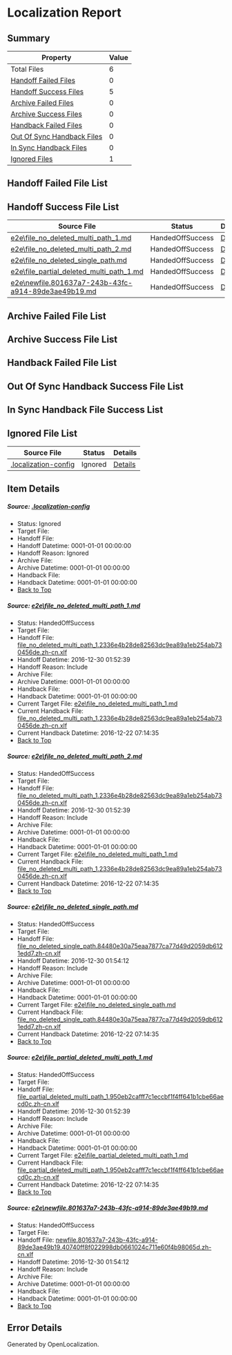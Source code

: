 # <a name='report-top'></a> Localization Report

## Summary
 Property | Value 
 -------- | ----- 
 Total Files | 6
[ Handoff Failed Files ](#handoff-failed-list)| 0
[ Handoff Success Files ](#handoff-success-list)| 5
[ Archive Failed Files ](#archive-failed-list)| 0
[ Archive Success Files ](#archive-success-list)| 0
[ Handback Failed Files ](#handback-failed-list)| 0
[ Out Of Sync Handback Files ](#outofsync-handback-success-list)| 0
[ In Sync Handback Files ](#insync-handback-success-list)| 0
[ Ignored Files ](#ignored-list)| 1

## <a name='handoff-failed-list'></a> Handoff Failed File List

## <a name='handoff-success-list'></a> Handoff Success File List
 Source File | Status | Details 
 ----------- | ------ | ------- 
 [e2e\file_no_deleted_multi_path_1.md](https://github.com/OpenLocalizationTestOrg/ol-test0/blob/c28ea69d71cd3ab61c767934e26799e935c7b75b/e2e/file_no_deleted_multi_path_1.md) | HandedOffSuccess | [Details](#9c463393a8dfeab4fbdb019e77887233cd9bed761)
 [e2e\file_no_deleted_multi_path_2.md](https://github.com/OpenLocalizationTestOrg/ol-test0/blob/5402eb9df8dc71b55284daf22fb411fd001324f6/e2e/file_no_deleted_multi_path_2.md) | HandedOffSuccess | [Details](#9c463393a8dfeab4fbdb019e77887233cd9bed762)
 [e2e\file_no_deleted_single_path.md](https://github.com/OpenLocalizationTestOrg/ol-test0/blob/5402eb9df8dc71b55284daf22fb411fd001324f6/e2e/file_no_deleted_single_path.md) | HandedOffSuccess | [Details](#726537386cb94b63f01ca190f28c3a96c7f893fd3)
 [e2e\file_partial_deleted_multi_path_1.md](https://github.com/OpenLocalizationTestOrg/ol-test0/blob/c28ea69d71cd3ab61c767934e26799e935c7b75b/e2e/file_partial_deleted_multi_path_1.md) | HandedOffSuccess | [Details](#4214210f193b0818d941708bbd658611207068c34)
 [e2e\newfile.801637a7-243b-43fc-a914-89de3ae49b19.md](https://github.com/OpenLocalizationTestOrg/ol-test0/blob/5402eb9df8dc71b55284daf22fb411fd001324f6/e2e/newfile.801637a7-243b-43fc-a914-89de3ae49b19.md) | HandedOffSuccess | [Details](#f98a86d61dec128846f2cf55df8720ff5f53d6165)

## <a name='archive-failed-list'></a> Archive Failed File List

## <a name='archive-success-list'></a> Archive Success File List

## <a name='handback-failed-list'></a> Handback Failed File List

## <a name='outofsync-handback-success-list'></a> Out Of Sync Handback Success File List

## <a name='insync-handback-success-list'></a> In Sync Handback File Success List

## <a name='ignored-list'></a> Ignored File List
 Source File | Status | Details 
 ----------- | ------ | ------- 
 [.localization-config](https://github.com/OpenLocalizationTestOrg/ol-test0/blob/5402eb9df8dc71b55284daf22fb411fd001324f6/.localization-config) | Ignored | [Details](#c268a05ecaa7ec85942ed632c29928ee5bd6da8d0)

## Item Details
##### <a name='c268a05ecaa7ec85942ed632c29928ee5bd6da8d0'></a> Source: [.localization-config](https://github.com/OpenLocalizationTestOrg/ol-test0/blob/5402eb9df8dc71b55284daf22fb411fd001324f6/.localization-config)
* Status: Ignored
* Target File: 
* Handoff File: 
* Handoff Datetime: 0001-01-01 00:00:00
* Handoff Reason: Ignored
* Archive File: 
* Archive Datetime: 0001-01-01 00:00:00
* Handback File: 
* Handback Datetime: 0001-01-01 00:00:00
* [Back to Top](#report-top)

##### <a name='9c463393a8dfeab4fbdb019e77887233cd9bed761'></a> Source: [e2e\file_no_deleted_multi_path_1.md](https://github.com/OpenLocalizationTestOrg/ol-test0/blob/c28ea69d71cd3ab61c767934e26799e935c7b75b/e2e/file_no_deleted_multi_path_1.md)
* Status: HandedOffSuccess
* Target File: 
* Handoff File: [file_no_deleted_multi_path_1.2336e4b28de82563dc9ea89a1eb254ab730456de.zh-cn.xlf](https://github.com/OpenLocalizationTestOrg/ol-test0-handoff/blob/b4aa2f40a2ef849945a0b616c425fba201b7f69a/ol-handoff/OpenLocalizationTestOrg/ol-test0-zhcn/shujia/mt/file_no_deleted_multi_path_1.2336e4b28de82563dc9ea89a1eb254ab730456de.zh-cn.xlf)
* Handoff Datetime: 2016-12-30 01:52:39
* Handoff Reason: Include
* Archive File: 
* Archive Datetime: 0001-01-01 00:00:00
* Handback File: 
* Handback Datetime: 0001-01-01 00:00:00
* Current Target File: [e2e\file_no_deleted_multi_path_1.md](https://github.com/OpenLocalizationTestOrg/ol-test0-zhcn/blob/447945746e9aca8f65c2b3ab31097a45d618ace1/e2e/file_no_deleted_multi_path_1.md)
* Current Handback File: [file_no_deleted_multi_path_1.2336e4b28de82563dc9ea89a1eb254ab730456de.zh-cn.xlf](https://github.com/OpenLocalizationTestOrg/ol-test0-handback/blob/dc1bc88258e2cc84ede15cc3a4ee86e8bed6c728/ol-handback/OpenLocalizationTestOrg/ol-test0-zhcn/shujia/mt/file_no_deleted_multi_path_1.2336e4b28de82563dc9ea89a1eb254ab730456de.zh-cn.xlf)
* Current Handback Datetime: 2016-12-22 07:14:35
* [Back to Top](#report-top)

##### <a name='9c463393a8dfeab4fbdb019e77887233cd9bed762'></a> Source: [e2e\file_no_deleted_multi_path_2.md](https://github.com/OpenLocalizationTestOrg/ol-test0/blob/5402eb9df8dc71b55284daf22fb411fd001324f6/e2e/file_no_deleted_multi_path_2.md)
* Status: HandedOffSuccess
* Target File: 
* Handoff File: [file_no_deleted_multi_path_1.2336e4b28de82563dc9ea89a1eb254ab730456de.zh-cn.xlf](https://github.com/OpenLocalizationTestOrg/ol-test0-handoff/blob/b4aa2f40a2ef849945a0b616c425fba201b7f69a/ol-handoff/OpenLocalizationTestOrg/ol-test0-zhcn/shujia/mt/file_no_deleted_multi_path_1.2336e4b28de82563dc9ea89a1eb254ab730456de.zh-cn.xlf)
* Handoff Datetime: 2016-12-30 01:52:39
* Handoff Reason: Include
* Archive File: 
* Archive Datetime: 0001-01-01 00:00:00
* Handback File: 
* Handback Datetime: 0001-01-01 00:00:00
* Current Target File: [e2e\file_no_deleted_multi_path_1.md](https://github.com/OpenLocalizationTestOrg/ol-test0-zhcn/blob/447945746e9aca8f65c2b3ab31097a45d618ace1/e2e/file_no_deleted_multi_path_1.md)
* Current Handback File: [file_no_deleted_multi_path_1.2336e4b28de82563dc9ea89a1eb254ab730456de.zh-cn.xlf](https://github.com/OpenLocalizationTestOrg/ol-test0-handback/blob/dc1bc88258e2cc84ede15cc3a4ee86e8bed6c728/ol-handback/OpenLocalizationTestOrg/ol-test0-zhcn/shujia/mt/file_no_deleted_multi_path_1.2336e4b28de82563dc9ea89a1eb254ab730456de.zh-cn.xlf)
* Current Handback Datetime: 2016-12-22 07:14:35
* [Back to Top](#report-top)

##### <a name='726537386cb94b63f01ca190f28c3a96c7f893fd3'></a> Source: [e2e\file_no_deleted_single_path.md](https://github.com/OpenLocalizationTestOrg/ol-test0/blob/5402eb9df8dc71b55284daf22fb411fd001324f6/e2e/file_no_deleted_single_path.md)
* Status: HandedOffSuccess
* Target File: 
* Handoff File: [file_no_deleted_single_path.84480e30a75eaa7877ca77d49d2059db6121edd7.zh-cn.xlf](https://github.com/OpenLocalizationTestOrg/ol-test0-handoff/blob/3feff1a1514d013c07d0a05c05ab65895440de35/ol-handoff/OpenLocalizationTestOrg/ol-test0-zhcn/shujia/mt/file_no_deleted_single_path.84480e30a75eaa7877ca77d49d2059db6121edd7.zh-cn.xlf)
* Handoff Datetime: 2016-12-30 01:54:12
* Handoff Reason: Include
* Archive File: 
* Archive Datetime: 0001-01-01 00:00:00
* Handback File: 
* Handback Datetime: 0001-01-01 00:00:00
* Current Target File: [e2e\file_no_deleted_single_path.md](https://github.com/OpenLocalizationTestOrg/ol-test0-zhcn/blob/447945746e9aca8f65c2b3ab31097a45d618ace1/e2e/file_no_deleted_single_path.md)
* Current Handback File: [file_no_deleted_single_path.84480e30a75eaa7877ca77d49d2059db6121edd7.zh-cn.xlf](https://github.com/OpenLocalizationTestOrg/ol-test0-handback/blob/dc1bc88258e2cc84ede15cc3a4ee86e8bed6c728/ol-handback/OpenLocalizationTestOrg/ol-test0-zhcn/shujia/mt/file_no_deleted_single_path.84480e30a75eaa7877ca77d49d2059db6121edd7.zh-cn.xlf)
* Current Handback Datetime: 2016-12-22 07:14:35
* [Back to Top](#report-top)

##### <a name='4214210f193b0818d941708bbd658611207068c34'></a> Source: [e2e\file_partial_deleted_multi_path_1.md](https://github.com/OpenLocalizationTestOrg/ol-test0/blob/c28ea69d71cd3ab61c767934e26799e935c7b75b/e2e/file_partial_deleted_multi_path_1.md)
* Status: HandedOffSuccess
* Target File: 
* Handoff File: [file_partial_deleted_multi_path_1.950eb2cafff7c1eccbf1f4ff641b1cbe66aecd0c.zh-cn.xlf](https://github.com/OpenLocalizationTestOrg/ol-test0-handoff/blob/b4aa2f40a2ef849945a0b616c425fba201b7f69a/ol-handoff/OpenLocalizationTestOrg/ol-test0-zhcn/shujia/mt/file_partial_deleted_multi_path_1.950eb2cafff7c1eccbf1f4ff641b1cbe66aecd0c.zh-cn.xlf)
* Handoff Datetime: 2016-12-30 01:52:39
* Handoff Reason: Include
* Archive File: 
* Archive Datetime: 0001-01-01 00:00:00
* Handback File: 
* Handback Datetime: 0001-01-01 00:00:00
* Current Target File: [e2e\file_partial_deleted_multi_path_1.md](https://github.com/OpenLocalizationTestOrg/ol-test0-zhcn/blob/447945746e9aca8f65c2b3ab31097a45d618ace1/e2e/file_partial_deleted_multi_path_1.md)
* Current Handback File: [file_partial_deleted_multi_path_1.950eb2cafff7c1eccbf1f4ff641b1cbe66aecd0c.zh-cn.xlf](https://github.com/OpenLocalizationTestOrg/ol-test0-handback/blob/dc1bc88258e2cc84ede15cc3a4ee86e8bed6c728/ol-handback/OpenLocalizationTestOrg/ol-test0-zhcn/shujia/mt/file_partial_deleted_multi_path_1.950eb2cafff7c1eccbf1f4ff641b1cbe66aecd0c.zh-cn.xlf)
* Current Handback Datetime: 2016-12-22 07:14:35
* [Back to Top](#report-top)

##### <a name='f98a86d61dec128846f2cf55df8720ff5f53d6165'></a> Source: [e2e\newfile.801637a7-243b-43fc-a914-89de3ae49b19.md](https://github.com/OpenLocalizationTestOrg/ol-test0/blob/5402eb9df8dc71b55284daf22fb411fd001324f6/e2e/newfile.801637a7-243b-43fc-a914-89de3ae49b19.md)
* Status: HandedOffSuccess
* Target File: 
* Handoff File: [newfile.801637a7-243b-43fc-a914-89de3ae49b19.40740ff8f022998db0661024c711e60f4b98065d.zh-cn.xlf](https://github.com/OpenLocalizationTestOrg/ol-test0-handoff/blob/3feff1a1514d013c07d0a05c05ab65895440de35/ol-handoff/OpenLocalizationTestOrg/ol-test0-zhcn/shujia/mt/newfile.801637a7-243b-43fc-a914-89de3ae49b19.40740ff8f022998db0661024c711e60f4b98065d.zh-cn.xlf)
* Handoff Datetime: 2016-12-30 01:54:12
* Handoff Reason: Include
* Archive File: 
* Archive Datetime: 0001-01-01 00:00:00
* Handback File: 
* Handback Datetime: 0001-01-01 00:00:00
* [Back to Top](#report-top)


## Error Details

Generated by OpenLocalization.

